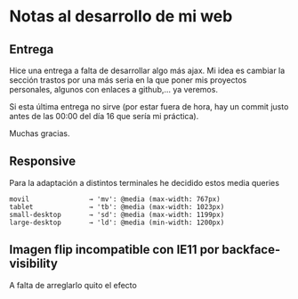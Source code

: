 # Notas al desarrollo de mi web

## Entrega
Hice una entrega a falta de desarrollar algo más ajax. Mi idea es cambiar la sección trastos por una más seria en la que poner mis proyectos personales, algunos con enlaces a github,... ya veremos.

Si esta última entrega no sirve (por estar fuera de hora, hay un commit justo antes de las 00:00 del día 16 que sería mi práctica).

Muchas gracias.

## Responsive
Para la adaptación a distintos terminales he decidido estos media queries

~~~
movil				→ 'mv': @media (max-width: 767px) 
tablet 				→ 'tb': @media (max-width: 1023px) 
small-desktop 		→ 'sd': @media (max-width: 1199px) 
large-desktop 		→ 'ld': @media (min-width: 1200px) 
~~~

## Imagen flip incompatible con IE11 por backface-visibility
A falta de arreglarlo quito el efecto

